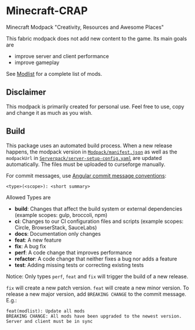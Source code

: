 # Minecraft-CRAP
Minecraft Modpack "Creativity, Resources and Awesome Places"

This fabric modpack does not add new content to the game. Its main goals are
- improve server and client performance
- improve gameplay 

See [Modlist](Modpack/modlist.html) for a complete list of mods.

## Disclaimer
This modpack is primarily created for personal use. Feel free to use, copy and change it as much as you wish.

## Build
This package uses an automated build process. When a new release happens, the modpack version in 
[`Modpack/manifest.json`](Modpack/manifest.json) as well as the `modpackUrl` in 
[`Serverpack/server-setup-config.yaml`](Serverpack/server-setup-config.yaml) are updated automatically. The files must
be uploaded to curseforge manually.

For commit messages, use [Angular commit message conventions](https://github.com/angular/angular/blob/master/CONTRIBUTING.md#-commit-message-format):
```
<type>(<scope>): <short summary>
```
Allowed Types are

- **build**: Changes that affect the build system or external dependencies (example scopes: gulp, broccoli, npm)
- **ci**: Changes to our CI configuration files and scripts (example scopes: Circle, BrowserStack, SauceLabs)
- **docs**: Documentation only changes
- **feat**: A new feature
- **fix**: A bug fix
- **perf**: A code change that improves performance
- **refactor**: A code change that neither fixes a bug nor adds a feature
- **test**: Adding missing tests or correcting existing tests

Notice: Only types `perf`, `feat` and `fix` will trigger the build of a new release.

`fix` will create a new patch version. `feat` will create a new minor version. To release a new major version,
add `BREAKING CHANGE` to the commit message. E.g.:
```
feat(modlist): Update all mods
BREAKING CHANGE: All mods have been upgraded to the newest version. Server and client must be in sync
```